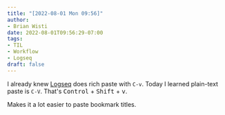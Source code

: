 ```yaml
---
title: "[2022-08-01 Mon 09:56]"
author:
- Brian Wisti
date: 2022-08-01T09:56:29-07:00
tags:
- TIL
- Workflow
- Logseq
draft: false
---
```


I already knew [Logseq][logseq] does rich paste with `C-v`.
Today I learned plain-text paste is `C-V`.
That's <kbd>Control</kbd> + <kbd>Shift</kbd> + <kbd>v</kbd>.

Makes it a lot easier to paste bookmark titles.

[logseq]: https://logseq.com
